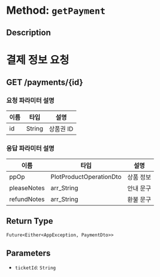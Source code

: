 # Method: `getPayment`

## Description

# 결제 정보 요청

 ## GET /payments/{id}

 ### 요청 파라미터 설명

  |이름|타입|설명|
  |-|-|-|
  |id|String|상품권 ID|

 ### 응답 파라미터 설명

  |이름|타입|설명|
  |-|-|-|
  |ppOp|PlotProductOperationDto|상품 정보|
  |pleaseNotes|arr_String|안내 문구|
  |refundNotes|arr_String|환불 문구|

## Return Type
`Future<Either<AppException, PaymentDto>>`

## Parameters

- `ticketId`: `String`
